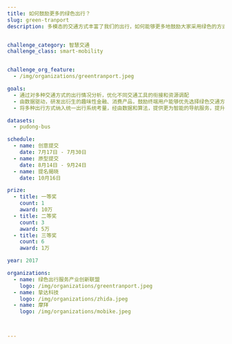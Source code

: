 ```yaml
---
title: 如何鼓励更多的绿色出行？
slug: green-tranport
description: 多模态的交通方式丰富了我们的出行，如何能够更多地鼓励大家采用绿色的方式出行而又不用牺牲时间金钱？


challenge_category: 智慧交通
challenge_class: smart-mobility


challenge_org_feature: 
  - /img/organizations/greentranport.jpeg

goals:
  - 通过对多种交通方式的出行情况分析，优化不同交通工具的衔接和资源调配
  - 由数据驱动，研发出衍生的趣味性金融、消费产品，鼓励终端用户能够优先选择绿色交通方式
  - 将多种出行方式纳入统一出行系统考量，经由数据和算法，提供更为智能的导航服务，提升出行体验。

datasets:
  - pudong-bus

schedule:
  - name: 创意提交
    date: 7月17日 - 7月30日
  - name: 原型提交
    date: 8月14日 - 9月24日
  - name: 提名揭晓
    date: 10月16日

prize: 
  - title: 一等奖
    count: 1
    award: 10万
  - title: 二等奖
    count: 3
    award: 5万
  - title: 三等奖
    count: 6
    award: 1万

year: 2017

organizations:
  - name: 绿色出行服务产业创新联盟
    logo: /img/organizations/greentranport.jpeg
  - name: 挚达科技
    logo: /img/organizations/zhida.jpeg
  - name: 摩拜
    logo: /img/organizations/mobike.jpeg



---
```

